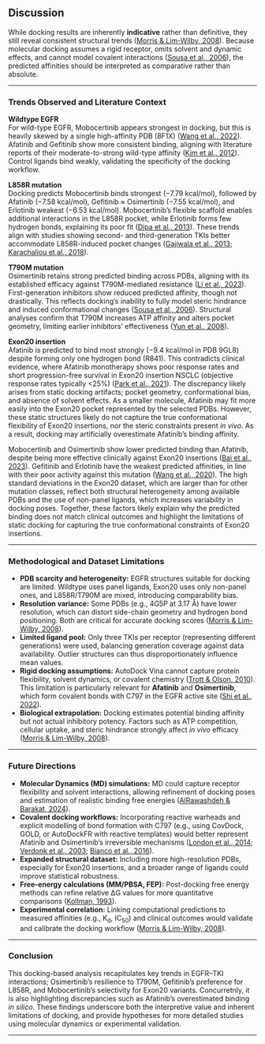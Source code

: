 ## Discussion

While docking results are inherently **indicative** rather than definitive, they still reveal consistent structural trends ([Morris & Lim-Wilby, 2008](https://link.springer.com/protocol/10.1007/978-1-59745-177-2_19)). Because molecular docking assumes a rigid receptor, omits solvent and dynamic effects, and cannot model covalent interactions ([Sousa et al., 2006](https://onlinelibrary.wiley.com/doi/10.1002/prot.21082)), the predicted affinities should be interpreted as comparative rather than absolute.

---

### Trends Observed and Literature Context

**Wildtype EGFR**  
For wild-type EGFR, Mobocertinib appears strongest in docking, but this is heavily skewed by a single high-affinity PDB (8F1X) ([Wang et al., 2022](https://pmc.ncbi.nlm.nih.gov/articles/PMC9433531/)). Afatinib and Gefitinib show more consistent binding, aligning with literature reports of their moderate-to-strong wild-type affinity ([Kim et al., 2012](https://pmc.ncbi.nlm.nih.gov/articles/PMC3390174/)). Control ligands bind weakly, validating the specificity of the docking workflow.

**L858R mutation**  
Docking predicts Mobocertinib binds strongest (−7.79 kcal/mol), followed by Afatinib (−7.58 kcal/mol), Gefitinib ≈ Osimertinib (−7.55 kcal/mol), and Erlotinib weakest (−6.53 kcal/mol). Mobocertinib’s flexible scaffold enables additional interactions in the L858R pocket, while Erlotinib forms few hydrogen bonds, explaining its poor fit ([Dipa et al., 2013](https://www.nature.com/articles/s41598-025-10412-4)). These trends align with studies showing second- and third-generation TKIs better accommodate L858R-induced pocket changes ([Gajiwala et al., 2013](https://www.sciencedirect.com/science/article/pii/S0969212612004297); [Karachaliou et al., 2018](https://tcr.amegroups.org/article/view/24920/html)).

**T790M mutation**  
Osimertinib retains strong predicted binding across PDBs, aligning with its established efficacy against T790M-mediated resistance ([Li et al., 2023](https://pmc.ncbi.nlm.nih.gov/articles/PMC10088170/)). First-generation inhibitors show reduced predicted affinity, though not drastically. This reflects docking’s inability to fully model steric hindrance and induced conformational changes ([Sousa et al., 2006](https://onlinelibrary.wiley.com/doi/10.1002/prot.21082)). Structural analyses confirm that T790M increases ATP affinity and alters pocket geometry, limiting earlier inhibitors’ effectiveness ([Yun et al., 2008](https://pmc.ncbi.nlm.nih.gov/articles/PMC2538882/)).

**Exon20 insertion**  
Afatinib is predicted to bind most strongly (−9.4 kcal/mol in PDB 9GL8) despite forming only one hydrogen bond (R841). This contradicts clinical evidence, where Afatinib monotherapy shows poor response rates and short progression-free survival in Exon20 insertion NSCLC (objective response rates typically <25%) ([Park et al., 2021](https://pubmed.ncbi.nlm.nih.gov/34647988/)). The discrepancy likely arises from static docking artifacts; pocket geometry, conformational bias, and absence of solvent effects. As a smaller molecule, Afatinib may fit more easily into the Exon20 pocket represented by the selected PDBs. However, these static structures likely do not capture the true conformational flexibility of Exon20 insertions, nor the steric constraints present *in vivo*. As a result, docking may artificially overestimate Afatinib’s binding affinity.

Mobocertinib and Osimertinib show lower predicted binding than Afatinib, despite being more effective clinically against Exon20 insertions ([Bai et al., 2023](https://pubmed.ncbi.nlm.nih.gov/37703723/)). Gefitinib and Erlotinib have the weakest predicted affinities, in line with their poor activity against this mutation ([Wang et al., 2020](https://pmc.ncbi.nlm.nih.gov/articles/PMC8799012/)). The high standard deviations in the Exon20 dataset, which are larger than for other mutation classes, reflect both structural heterogeneity among available PDBs and the use of non-panel ligands, which increases variability in docking poses. Together, these factors likely explain why the predicted binding does not match clinical outcomes and highlight the limitations of static docking for capturing the true conformational constraints of Exon20 insertions.

---

### Methodological and Dataset Limitations

- **PDB scarcity and heterogeneity:** EGFR structures suitable for docking are limited. Wildtype uses panel ligands, Exon20 uses only non-panel ones, and L858R/T790M are mixed, introducing comparability bias.  
- **Resolution variance:** Some PDBs (e.g., 4G5P at 3.17 Å) have lower resolution, which can distort side-chain geometry and hydrogen bond positioning. Both are critical for accurate docking scores ([Morris & Lim-Wilby, 2008](https://link.springer.com/protocol/10.1007/978-1-59745-177-2_19)).  
- **Limited ligand pool:** Only three TKIs per receptor (representing different generations) were used, balancing generation coverage against data availability. Outlier structures can thus disproportionately influence mean values.  
- **Rigid docking assumptions:** AutoDock Vina cannot capture protein flexibility, solvent dynamics, or covalent chemistry ([Trott & Olson, 2010](https://pubmed.ncbi.nlm.nih.gov/19499576/)). This limitation is particularly relevant for **Afatinib** and **Osimertinib**, which form covalent bonds with C797 in the EGFR active site ([Shi et al., 2022](https://jhoonline.biomedcentral.com/articles/10.1186/s13045-022-01311-6)).  
- **Biological extrapolation:** Docking estimates potential binding affinity but not actual inhibitory potency. Factors such as ATP competition, cellular uptake, and steric hindrance strongly affect *in vivo* efficacy ([Morris & Lim-Wilby, 2008](https://link.springer.com/protocol/10.1007/978-1-59745-177-2_19)).

---

### Future Directions

- **Molecular Dynamics (MD) simulations:** MD could capture receptor flexibility and solvent interactions, allowing refinement of docking poses and estimation of realistic binding free energies ([AlRawashdeh & Barakat, 2024](https://pubmed.ncbi.nlm.nih.gov/37676596/)).  
- **Covalent docking workflows:** Incorporating reactive warheads and explicit modelling of bond formation with C797 (e.g., using CovDock, GOLD, or AutoDockFR with reactive templates) would better represent Afatinib and Osimertinib’s irreversible mechanisms ([London et al., 2014](https://pubmed.ncbi.nlm.nih.gov/25344815/); [Verdonk et al., 2003](https://pubmed.ncbi.nlm.nih.gov/12910460/); [Bianco et al., 2016](https://pubmed.ncbi.nlm.nih.gov/26103917/)).  
- **Expanded structural dataset:** Including more high-resolution PDBs, especially for Exon20 insertions, and a broader range of ligands could improve statistical robustness.  
- **Free-energy calculations (MM/PBSA, FEP):** Post-docking free energy methods can refine relative ΔG values for more quantitative comparisons ([Kollman, 1993](https://pubs.acs.org/doi/abs/10.1021/cr00023a004)).  
- **Experimental correlation:** Linking computational predictions to measured affinities (e.g., K<sub>d</sub>, IC<sub>50</sub>) and clinical outcomes would validate and calibrate the docking workflow ([Morris & Lim-Wilby, 2008](https://link.springer.com/protocol/10.1007/978-1-59745-177-2_19)).

---

### Conclusion

This docking-based analysis recapitulates key trends in EGFR–TKI interactions; Osimertinib’s resilience to T790M, Gefitinib’s preference for L858R, and Mobocertinib’s selectivity for Exon20 variants. Concurretnly, it is also highlighting discrepancies such as Afatinib’s overestimated binding *in silico*. These findings underscore both the interpretive value and inherent limitations of docking, and provide hypotheses for more detailed studies using molecular dynamics or experimental validation.

---
